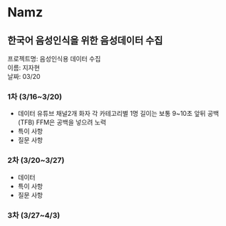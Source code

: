 # Namz
## 한국어 음성인식을 위한 음성데이터 수집

프로젝트명: 음성인식용 데이터 수집 <br>
이름: 지자현 <br>
날짜: 03/20 <br>

### 1차 (3/16~3/20)
- 데이터
유튜브
채널2개
화자 각 카테고리별 1명
길이는 보통 9~10초 앞뒤 공백(TFB) FFM은 공백을 넣으려 노력
- 특이 사항
- 질문 사항

### 2차 (3/20~3/27)
- 데이터
- 특이 사항
- 질문 사항

### 3차 (3/27~4/3)


